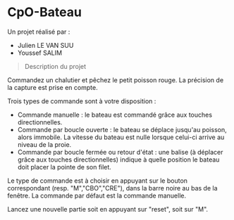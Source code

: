 # CpO-Bateau

Un projet réalisé par :
- Julien LE VAN SUU
- Youssef SALIM

> Description du projet

Commandez un chalutier et pêchez le petit poisson rouge. La précision de la capture est prise en compte.

Trois types de commande sont à votre disposition :

- Commande manuelle : le bateau est commandé grâce aux touches directionnelles.
- Commande par boucle ouverte : le bateau se déplace jusqu'au poisson, alors immobile. La vitesse du bateau est nulle lorsque celui-ci arrive au niveau de la proie.
- Commande par boucle fermée ou retour d'état : une balise (à déplacer grâce aux touches directionnelles) indique à quelle position le bateau doit placer la pointe de son filet.

Le type de commande est à choisir en appuyant sur le bouton correspondant (resp. "M","CBO","CRE"), dans la barre noire au bas de la fenêtre. La commande par défaut est la commande manuelle.

Lancez une nouvelle partie soit en appuyant sur "reset", soit sur "M".
